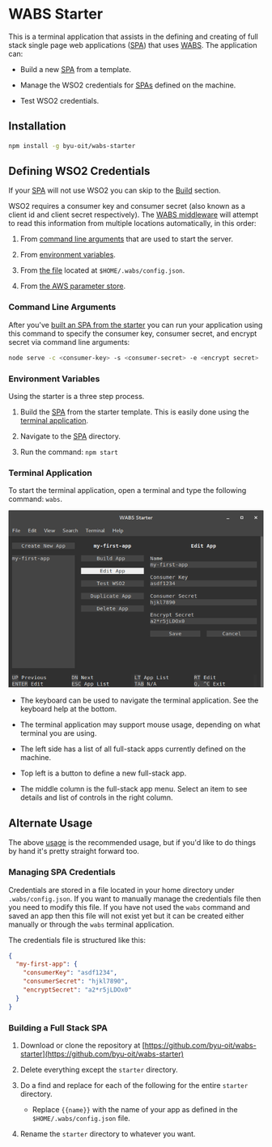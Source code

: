 # WABS Starter

This is a terminal application that assists in the defining and creating of full stack single page web applications ([SPA](./starter/README.md)) that uses [WABS](https://github.com/byu-oit/wabs-middleware). The application can:

- Build a new [SPA](./starter/README.md) from a template.

- Manage the WSO2 credentials for [SPAs](./starter/README.md) defined on the machine.

- Test WSO2 credentials.

## Installation

```sh
npm install -g byu-oit/wabs-starter
```

## Defining WSO2 Credentials

If your [SPA](./starter/README.md) will not use WSO2 you can skip to the [Build](#build) section.

WSO2 requires a consumer key and consumer secret (also known as a client id and client secret respectively). The [WABS middleware](https://github.com/byu-oit/wabs-middleware) will attempt to read this information from multiple locations automatically, in this order: 

1. From [command line arguments](#) that are used to start the server.
 
2. From [environment variables](#).

3. From [the file](#) located at `$HOME/.wabs/config.json`.

4. From [the AWS parameter store](#).

### Command Line Arguments

After you've [built an SPA from the starter](#build) you can run your application using this command to specify the consumer key, consumer secret, and encrypt secret via command line arguments:

```sh 
node serve -c <consumer-key> -s <consumer-secret> -e <encrypt secret>
```

### Environment Variables




Using the starter is a three step process.

1. Build the [SPA](./starter/README.md) from the starter template. This is easily done using the [terminal application](#terminal-application).

2. Navigate to the [SPA](./starter/README.md) directory.

3. Run the command: `npm start`

### Terminal Application

To start the terminal application, open a terminal and type the following command: `wabs`.

![App Screenshot](./terminal.png)

- The keyboard can be used to navigate the terminal application. See the keyboard help at the bottom. 

- The terminal application may support mouse usage, depending on what terminal you are using.

- The left side has a list of all full-stack apps currently defined on the machine.

- Top left is a button to define a new full-stack app.

- The middle column is the full-stack app menu. Select an item to see details and list of controls in the right column.

## Alternate Usage

The above [usage](#usage) is the recommended usage, but if you'd like to do things by hand it's pretty straight forward too.

### Managing SPA Credentials

Credentials are stored in a file located in your home directory under `.wabs/config.json`. If you want to manually manage the credentials file then you need to modify this file. If you have not used the `wabs` command and saved an app then this file will not exist yet but it can be created either manually or through the `wabs` terminal application.

The credentials file is structured like this:

```json
{
  "my-first-app": {
    "consumerKey": "asdf1234",
    "consumerSecret": "hjkl7890",
    "encryptSecret": "a2*r5jLDOx0"
  }
}
```

### Building a Full Stack SPA

1. Download or clone the repository at [https://github.com/byu-oit/wabs-starter](https://github.com/byu-oit/wabs-starter)

2. Delete everything except the `starter` directory.

3. Do a find and replace for each of the following for the entire `starter` directory.

    - Replace `{{name}}` with the name of your app as defined in the `$HOME/.wabs/config.json` file.
    
4. Rename the `starter` directory to whatever you want.